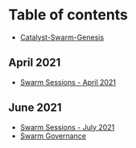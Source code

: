 # Table of contents

* [Catalyst-Swarm-Genesis](README.md)

## April 2021

* [Swarm Sessions - April 2021](april-2021/swarm-sessions.md)

## June 2021

* [Swarm Sessions - July 2021](june-2021/swarm-sessions-july-2021.md)
* [Swarm Governance](june-2021/untitled.md)


